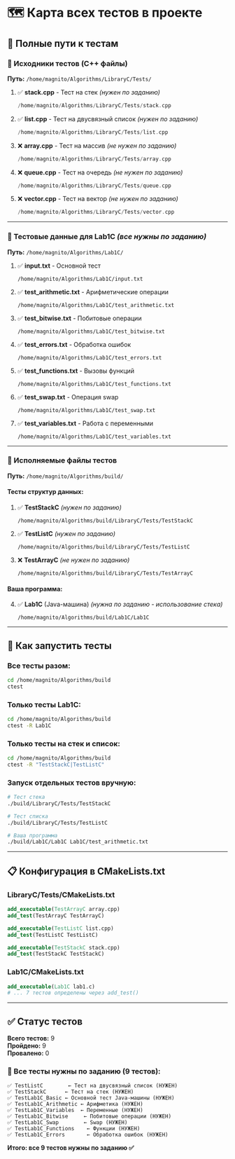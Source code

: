 # 🗺️ Карта всех тестов в проекте

## 📍 Полные пути к тестам

### 🔧 Исходники тестов (C++ файлы)

**Путь:** `/home/magnito/Algorithms/LibraryC/Tests/`

1. ✅ **stack.cpp** - Тест на стек *(нужен по заданию)*
   ```cpp
   /home/magnito/Algorithms/LibraryC/Tests/stack.cpp
   ```

2. ✅ **list.cpp** - Тест на двусвязный список *(нужен по заданию)*
   ```cpp
   /home/magnito/Algorithms/LibraryC/Tests/list.cpp
   ```

3. ❌ **array.cpp** - Тест на массив *(не нужен по заданию)*
   ```cpp
   /home/magnito/Algorithms/LibraryC/Tests/array.cpp
   ```

4. ❌ **queue.cpp** - Тест на очередь *(не нужен по заданию)*
   ```cpp
   /home/magnito/Algorithms/LibraryC/Tests/queue.cpp
   ```

5. ❌ **vector.cpp** - Тест на вектор *(не нужен по заданию)*
   ```cpp
   /home/magnito/Algorithms/LibraryC/Tests/vector.cpp
   ```

---

### 📝 Тестовые данные для Lab1C *(все нужны по заданию)*

**Путь:** `/home/magnito/Algorithms/Lab1C/`

1. ✅ **input.txt** - Основной тест
   ```
   /home/magnito/Algorithms/Lab1C/input.txt
   ```

2. ✅ **test_arithmetic.txt** - Арифметические операции
   ```
   /home/magnito/Algorithms/Lab1C/test_arithmetic.txt
   ```

3. ✅ **test_bitwise.txt** - Побитовые операции
   ```
   /home/magnito/Algorithms/Lab1C/test_bitwise.txt
   ```

4. ✅ **test_errors.txt** - Обработка ошибок
   ```
   /home/magnito/Algorithms/Lab1C/test_errors.txt
   ```

5. ✅ **test_functions.txt** - Вызовы функций
   ```
   /home/magnito/Algorithms/Lab1C/test_functions.txt
   ```

6. ✅ **test_swap.txt** - Операция swap
   ```
   /home/magnito/Algorithms/Lab1C/test_swap.txt
   ```

7. ✅ **test_variables.txt** - Работа с переменными
   ```
   /home/magnito/Algorithms/Lab1C/test_variables.txt
   ```

---

### 🚀 Исполняемые файлы тестов

**Путь:** `/home/magnito/Algorithms/build/`

#### Тесты структур данных:

1. ✅ **TestStackC** *(нужен по заданию)*
   ```
   /home/magnito/Algorithms/build/LibraryC/Tests/TestStackC
   ```

2. ✅ **TestListC** *(нужен по заданию)*
   ```
   /home/magnito/Algorithms/build/LibraryC/Tests/TestListC
   ```

3. ❌ **TestArrayC** *(не нужен по заданию)*
   ```
   /home/magnito/Algorithms/build/LibraryC/Tests/TestArrayC
   ```

#### Ваша программа:

4. ✅ **Lab1C** (Java-машина) *(нужна по заданию - использование стека)*
   ```
   /home/magnito/Algorithms/build/Lab1C/Lab1C
   ```

---

## 🧪 Как запустить тесты

### Все тесты разом:
```bash
cd /home/magnito/Algorithms/build
ctest
```

### Только тесты Lab1C:
```bash
cd /home/magnito/Algorithms/build
ctest -R Lab1C
```

### Только тесты на стек и список:
```bash
cd /home/magnito/Algorithms/build
ctest -R "TestStackC|TestListC"
```

### Запуск отдельных тестов вручную:
```bash
# Тест стека
./build/LibraryC/Tests/TestStackC

# Тест списка
./build/LibraryC/Tests/TestListC

# Ваша программа
./build/Lab1C/Lab1C Lab1C/test_arithmetic.txt
```

---

## 📋 Конфигурация в CMakeLists.txt

### LibraryC/Tests/CMakeLists.txt
```cmake
add_executable(TestArrayC array.cpp)
add_test(TestArrayC TestArrayC)

add_executable(TestListC list.cpp)
add_test(TestListC TestListC)

add_executable(TestStackC stack.cpp)
add_test(TestStackC TestStackC)
```

### Lab1C/CMakeLists.txt
```cmake
add_executable(Lab1C lab1.c)
# ... 7 тестов определены через add_test()
```

---

## ✅ Статус тестов

**Всего тестов:** 9  
**Пройдено:** 9  
**Провалено:** 0

### 🎯 Все тесты нужны по заданию (9 тестов):

```
✅ TestListC        ← Тест на двусвязный список (НУЖЕН)
✅ TestStackC      ← Тест на стек (НУЖЕН)
✅ TestLab1C_Basic ← Основной тест Java-машины (НУЖЕН)
✅ TestLab1C_Arithmetic ← Арифметика (НУЖЕН)
✅ TestLab1C_Variables  ← Переменные (НУЖЕН)
✅ TestLab1C_Bitwise     ← Побитовые операции (НУЖЕН)
✅ TestLab1C_Swap        ← Swap (НУЖЕН)
✅ TestLab1C_Functions    ← Функции (НУЖЕН)
✅ TestLab1C_Errors       ← Обработка ошибок (НУЖЕН)
```

**Итого: все 9 тестов нужны по заданию ✅**

